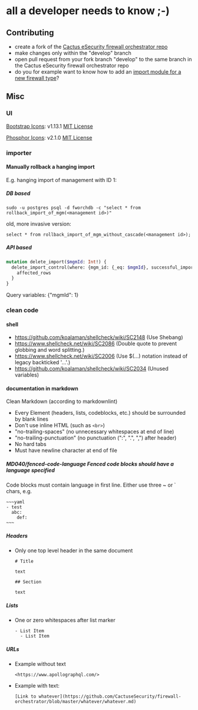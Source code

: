 # all a developer needs to know ;-)

## Contributing

- create a fork of the [Cactus eSecurity firewall orchestrator repo](https://github.com/CactuseSecurity/firewall-orchestrator)
- make changes only within the "develop" branch
- open pull request from your fork branch "develop" to the same branch in the Cactus eSecurity firewall orchestrator repo
- do you for example want to know how to add an [import module for a new firewall type](importer/readme.md)?


## Misc
### UI 

[Bootstrap Icons](https://icons.getbootstrap.com): v1.13.1 [MIT License](https://github.com/twbs/icons/blob/main/LICENSE)

[Phosphor Icons](https://phosphoricons.com): v2.1.0 [MIT License](https://github.com/phosphor-icons/homepage/blob/master/LICENSE)

### importer

#### Manually rollback a hanging import 

E.g. hanging import of management with ID 1:

##### DB based
`sudo -u postgres psql -d fworchdb -c "select * from rollback_import_of_mgm(<management id>)"`

old, more invasive version:

`select * from rollback_import_of_mgm_without_cascade(<management id>);`

##### API based
```graphql
mutation delete_import($mgmId: Int!) {
  delete_import_control(where: {mgm_id: {_eq: $mgmId}, successful_import: {_eq: false}, stop_time: {_is_null: true}}) {
    affected_rows
  }
}
```
Query variables: {"mgmId": 1}

### clean code

#### shell
- <https://github.com/koalaman/shellcheck/wiki/SC2148> (Use Shebang)
- <https://www.shellcheck.net/wiki/SC2086> (Double quote to prevent globbing and word splitting.)
- <https://www.shellcheck.net/wiki/SC2006> (Use $(...) notation instead of legacy backticked '...'.)
- <https://github.com/koalaman/shellcheck/wiki/SC2034> (Unused variables)

#### documentation in markdown

Clean Markdown (according to markdownlint)

- Every Element (headers, lists, codeblocks, etc.) should be surrounded by blank
  lines
- Don't use inline HTML (such as ```<br>```)
- "no-trailing-spaces" (no unnecessary whitespaces at end of line)
- "no-trailing-punctuation" (no punctuation (":", ".", ",") after header)
- No hard tabs
- Must have newline character at end of file

#####  MD040/fenced-code-language Fenced code blocks should have a language specified

Code blocks must contain language in first line. Either use three ~ or ` chars, e.g.
```console
~~~yaml
- test
  abc:
    def:
~~~
```

##### Headers

- Only one top level header in the same document

  ```console
  # Title

  text

  ## Section

  text
  ```

##### Lists

- One or zero whitespaces after list marker

  ```console
  - List Item
    - List Item
  ```

##### URLs

- Example without text

  ```console
  <https://www.apollographql.com/>
  ```

- Example with text:

  ```console
  [Link to whatever](https://github.com/CactuseSecurity/firewall-orchestrator/blob/master/whatever/whatever.md)
  ```


